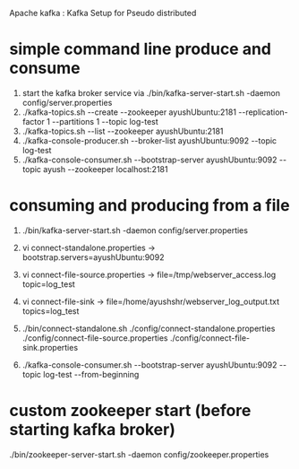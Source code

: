 Apache kafka : Kafka Setup for Pseudo distributed

# simple command line produce and consume
1. start the kafka broker service via ./bin/kafka-server-start.sh -daemon config/server.properties
2. ./kafka-topics.sh --create --zookeeper ayushUbuntu:2181 --replication-factor 1 --partitions 1 --topic log-test
3. ./kafka-topics.sh --list --zookeeper ayushUbuntu:2181
4. ./kafka-console-producer.sh --broker-list ayushUbuntu:9092 --topic log-test
5. ./kafka-console-consumer.sh --bootstrap-server ayushUbuntu:9092 --topic ayush --zookeeper localhost:2181


# consuming and producing from a file
1. ./bin/kafka-server-start.sh -daemon config/server.properties
1. vi connect-standalone.properties
	->    bootstrap.servers=ayushUbuntu:9092

2. vi connect-file-source.properties
	->    file=/tmp/webserver_access.log
	      topic=log_test		

3. vi connect-file-sink
	->    file=/home/ayushshr/webserver_log_output.txt
	      topics=log_test		

4. ./bin/connect-standalone.sh ./config/connect-standalone.properties ./config/connect-file-source.properties ./config/connect-file-sink.properties

5. ./kafka-console-consumer.sh --bootstrap-server ayushUbuntu:9092 --topic log-test --from-beginning	


# custom zookeeper start (before starting kafka broker)
  ./bin/zookeeper-server-start.sh -daemon config/zookeeper.properties

